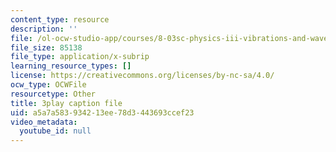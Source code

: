 ```yaml
---
content_type: resource
description: ''
file: /ol-ocw-studio-app/courses/8-03sc-physics-iii-vibrations-and-waves-fall-2016/a5a7a583934213ee78d3443693ccef23_BX4QPdP7fT8.srt
file_size: 85138
file_type: application/x-subrip
learning_resource_types: []
license: https://creativecommons.org/licenses/by-nc-sa/4.0/
ocw_type: OCWFile
resourcetype: Other
title: 3play caption file
uid: a5a7a583-9342-13ee-78d3-443693ccef23
video_metadata:
  youtube_id: null
---
```

